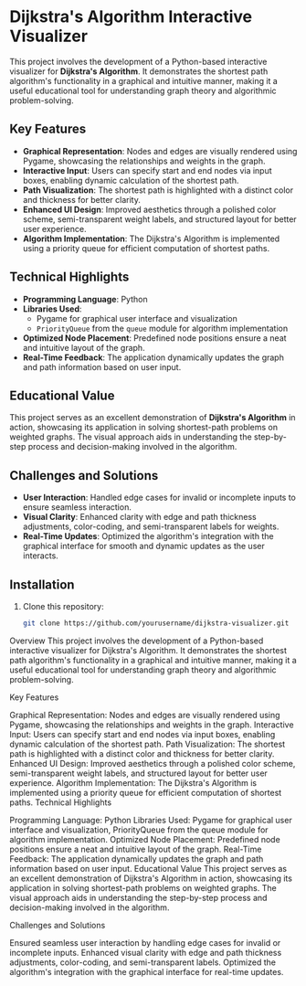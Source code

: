 # Dijkstra's Algorithm Interactive Visualizer

This project involves the development of a Python-based interactive visualizer for **Dijkstra's Algorithm**. It demonstrates the shortest path algorithm's functionality in a graphical and intuitive manner, making it a useful educational tool for understanding graph theory and algorithmic problem-solving.

## Key Features

- **Graphical Representation**: Nodes and edges are visually rendered using Pygame, showcasing the relationships and weights in the graph.
- **Interactive Input**: Users can specify start and end nodes via input boxes, enabling dynamic calculation of the shortest path.
- **Path Visualization**: The shortest path is highlighted with a distinct color and thickness for better clarity.
- **Enhanced UI Design**: Improved aesthetics through a polished color scheme, semi-transparent weight labels, and structured layout for better user experience.
- **Algorithm Implementation**: The Dijkstra's Algorithm is implemented using a priority queue for efficient computation of shortest paths.

## Technical Highlights

- **Programming Language**: Python
- **Libraries Used**: 
  - Pygame for graphical user interface and visualization
  - `PriorityQueue` from the `queue` module for algorithm implementation
- **Optimized Node Placement**: Predefined node positions ensure a neat and intuitive layout of the graph.
- **Real-Time Feedback**: The application dynamically updates the graph and path information based on user input.

## Educational Value

This project serves as an excellent demonstration of **Dijkstra's Algorithm** in action, showcasing its application in solving shortest-path problems on weighted graphs. The visual approach aids in understanding the step-by-step process and decision-making involved in the algorithm.

## Challenges and Solutions

- **User Interaction**: Handled edge cases for invalid or incomplete inputs to ensure seamless interaction.
- **Visual Clarity**: Enhanced clarity with edge and path thickness adjustments, color-coding, and semi-transparent labels for weights.
- **Real-Time Updates**: Optimized the algorithm's integration with the graphical interface for smooth and dynamic updates as the user interacts.

## Installation

1. Clone this repository:
   ```bash
   git clone https://github.com/yourusername/dijkstra-visualizer.git
Overview
This project involves the development of a Python-based interactive visualizer for Dijkstra's Algorithm. It demonstrates the shortest path algorithm's functionality in a graphical and intuitive manner, making it a useful educational tool for understanding graph theory and algorithmic problem-solving.

Key Features

Graphical Representation: Nodes and edges are visually rendered using Pygame, showcasing the relationships and weights in the graph.
Interactive Input: Users can specify start and end nodes via input boxes, enabling dynamic calculation of the shortest path.
Path Visualization: The shortest path is highlighted with a distinct color and thickness for better clarity.
Enhanced UI Design: Improved aesthetics through a polished color scheme, semi-transparent weight labels, and structured layout for better user experience.
Algorithm Implementation: The Dijkstra's Algorithm is implemented using a priority queue for efficient computation of shortest paths.
Technical Highlights

Programming Language: Python
Libraries Used: Pygame for graphical user interface and visualization, PriorityQueue from the queue module for algorithm implementation.
Optimized Node Placement: Predefined node positions ensure a neat and intuitive layout of the graph.
Real-Time Feedback: The application dynamically updates the graph and path information based on user input.
Educational Value
This project serves as an excellent demonstration of Dijkstra's Algorithm in action, showcasing its application in solving shortest-path problems on weighted graphs. The visual approach aids in understanding the step-by-step process and decision-making involved in the algorithm.

Challenges and Solutions

Ensured seamless user interaction by handling edge cases for invalid or incomplete inputs.
Enhanced visual clarity with edge and path thickness adjustments, color-coding, and semi-transparent labels.
Optimized the algorithm's integration with the graphical interface for real-time updates.

